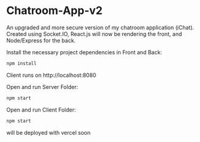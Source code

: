 # Chatroom-App-v2
An upgraded and more secure version of my chatroom application (iChat). Created using Socket.IO, React.js will now be rendering the front, and Node/Express for the back.

Install the necessary project dependencies in Front and Back:
```bash
npm install
```
Client runs on http://localhost:8080

Open and run Server Folder:
```bash
npm start
```

Open and run Client Folder:
```bash
npm start
```

will be deployed with vercel soon

